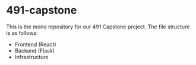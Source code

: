 # 491-capstone

This is the mono repository for our 491 Capstone project. The file structure is as follows:
- Frontend (React)
- Backend (Flask)
- Infrastructure